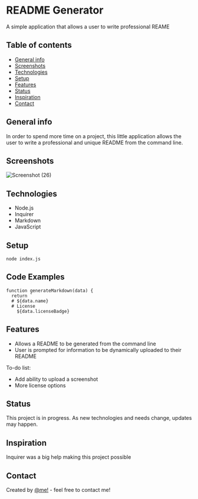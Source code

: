 # README Generator
A simple application that allows a user to write  professional REAME

## Table of contents
* [General info](#general-info)
* [Screenshots](#screenshots)
* [Technologies](#technologies)
* [Setup](#setup)
* [Features](#features)
* [Status](#status)
* [Inspiration](#inspiration)
* [Contact](#contact)

## General info
In order to spend more time on a project, this little application allows the user to write a professional and unique README from the command line.

## Screenshots
![Screenshot (26)](https://user-images.githubusercontent.com/72847535/107163624-3ddbca00-6970-11eb-85b2-5dc06f1d8e37.png)

## Technologies
* Node.js
* Inquirer
* Markdown
* JavaScript

## Setup
`node index.js`

## Code Examples
```
function generateMarkdown(data) {
  return `
  # ${data.name}
  # License
    ${data.licenseBadge}
```

## Features
* Allows a README to be generated from the command line
* User is prompted for information to be dynamically uploaded to their README

<bold>To-do list:<bold>
* Add ability to upload a screenshot
* More license options

## Status
This project is in progress.  As new technologies and needs change, updates may happen.

## Inspiration
Inquirer was a big help making this project possible

## Contact
Created by [@me!](blueink38@yahoo.com) - feel free to contact me!

